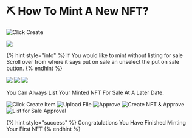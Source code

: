 # ⛏ How To Mint A New NFT?

![Click Create](../../.gitbook/assets/IMG\_4561.jpg)

![](../../.gitbook/assets/IMG\_4562.PNG)

{% hint style="info" %}
If You would like to mint without listing for sale Scroll over from where it says put on sale an unselect the put on sale button.
{% endhint %}

![](../../.gitbook/assets/IMG\_4573.jpg) ![](../../.gitbook/assets/IMG\_4574.jpg) ![](../../.gitbook/assets/IMG\_4575.PNG)

You Can Always List Your Minted NFT For Sale At A Later Date.

![Click Create Item](../../.gitbook/assets/IMG\_4563.PNG) ![Upload FIle](../../.gitbook/assets/IMG\_4565.PNG) ![Approve](../../.gitbook/assets/IMG\_4566.PNG) ![Create NFT & Approve](../../.gitbook/assets/IMG\_4567.PNG) ![List for Sale Approval](../../.gitbook/assets/IMG\_4568.PNG)



{% hint style="success" %}
Congratulations You Have Finished Minting Your First NFT&#x20;
{% endhint %}
